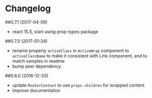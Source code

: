 # Changelog

##0.7.1  (2017-04-09)

- react 15.5, start using prop-types package

##0.7.0  (2017-01-24)

- rename property `activeClass` in `ActiveWrap` component to `activeClassName` to make it consistent with Link component, and to match samples in readme 
- bump peer dependency

##0.6.0  (2016-12-20)

- update `RouterContext` to use `props.children` for wrapped content
- improve documentation
